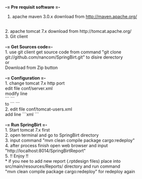 <b>-= Pre requisit software =- </b>
<br/>
1. apache maven 3.0.x download from http://maven.apache.org/
<br/>
2. apache tomcat 7.x download from http://tomcat.apache.org/
<br/>
3. Git client 
<br/>
<br/>
<b>-= Get Sources code=-</b>
<br/>
1. use git client get source code from command "git clone git://github.com/nancom/SpringBirt.git" to disire derectory
<br/>
or
<br>
Download from Zip button
<br/>
<br/>
<b>-= Configuration =-</b>
<br/>
1. change tomcat 7.x http port 
   <br/>
   edit file conf/server.xml
    <br/>
    modify line <br/>``` <Connector connectionTimeout="20000" port="8080" protocol="HTTP/1.1" redirectPort="8443"/> ```
    <br/> to         
            ```  <Connector connectionTimeout="20000" port="8014" protocol="HTTP/1.1" redirectPort="8443"/> ```
<br/>
2. edit file conf/tomcat-users.xml
   <br/>
   add line
   ```xml
       <role rolename="manager-gui"/>
       <role rolename="manager-script"/>
       <role rolename="admin-gui"/> 
       <role rolename="admin-script"/> 
       <user password="s3cret" roles="manager-script,manager-gui,admin-gui,admin-script" username="tomcat"/>
   ```
<br/> 
<br/>
<b>-= Run SpringBirt =-</b>
<br/>
1. Start tomcat 7.x first
<br/>
2. open terminal and go to SpringBirt directory
<br/>
3. input command "mvn clean compile package cargo:redeploy"
<br/>
4. after process finish open web browser and input "http://localhost:8014/SpringBirtReport"
<br/>
5. !! Enjoy !!

<br/>
* if you nee to add new report (.rptdesign files) place into src/main/resources/Reports/ directory and run command
<br/> 
"mvn clean compile package cargo:redeploy" for redeploy again
